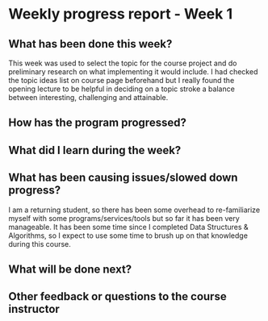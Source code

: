 # Weekly progress report - Week 1

## What has been done this week?
This week was used to select the topic for the course project and do preliminary research on what implementing it would include. I had checked the topic ideas list on course page beforehand but I really found the opening lecture to be helpful in deciding on a topic stroke a balance between interesting, challenging and attainable.

## How has the program progressed?

## What did I learn during the week?

## What has been causing issues/slowed down progress?
I am a returning student, so there has been some overhead to re-familiarize myself with some programs/services/tools but so far it has been very manageable. It has been some time since I completed Data Structures & Algorithms, so I expect to use some time to brush up on that knowledge during this course.

## What will be done next?

## Other feedback or questions to the course instructor